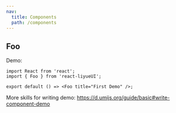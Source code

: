 ```yaml
---
nav:
  title: Components
  path: /components
---
```


## Foo

Demo:

```tsx
import React from 'react';
import { Foo } from 'react-liyueUI';

export default () => <Foo title="First Demo" />;
```

More skills for writing demo: https://d.umijs.org/guide/basic#write-component-demo
